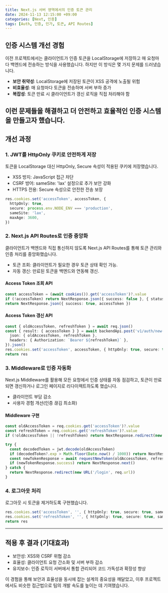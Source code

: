 ```yaml
---
title: Next.js 서버 영역에서의 인증 토큰 관리 
date: 2024-11-13 12:15:00 +09:00
categories: [Next, 인증]
tags: [Auth, 인증, 인가, 토큰, API Routes]
---
```


## 인증 시스템 개선 경험

이전 프로젝트에서는 클라이언트가 인증 토큰을 LocalStorage에 저장하고 매 요청마다 백엔드에 전송하는 방식을 사용했습니다. 
하지만 이 방식은 몇 가지 문제를 드러냈습니다.
- **보안 취약성**: LocalStorage에 저장된 토큰이 XSS 공격에 노출될 위험
- **비효율성**: 매 요청마다 토큰을 전송하며 서버 부하 증가
- **복잡성**: 토큰 만료 시 클라이언트가 갱신 로직을 직접 처리해야 함

이런 문제들을 해결하고 더 안전하고 효율적인 인증 시스템을 만들고자 했습니다.
---

## 개선 과정

### 1. JWT를 HttpOnly 쿠키로 안전하게 저장

토큰을 LocalStorage 대신 HttpOnly, Secure 속성이 적용된 쿠키에 저장했습니다.

- XSS 방지: JavaScript 접근 차단
- CSRF 방어: sameSite: 'lax' 설정으로 추가 보안 강화
- HTTPS 전용: Secure 속성으로 안전한 전송 보장

```ts
res.cookies.set('accessToken', accessToken, {
  httpOnly: true,
  secure: process.env.NODE_ENV === 'production',
  sameSite: 'lax',
  maxAge: 3600,
})
```

### 2. Next.js API Routes로 인증 중앙화

클라이언트가 백엔드와 직접 통신하지 않도록 Next.js API Routes를 통해 토큰 관리와 인증 처리를 중앙화했습니다.

- 토큰 조회: 클라이언트가 필요한 경우 토큰 상태 확인 가능.
- 자동 갱신: 만료된 토큰을 백엔드와 연동해 갱신.

#### Access Token 조회 API

```ts
const accessToken = (await cookies()).get('accessToken')?.value
if (!accessToken) return NextResponse.json({ success: false }, { status: 401 })
return NextResponse.json({ success: true, accessToken })
```

#### Access Token 갱신 API

```ts
const { oldAccessToken, refreshToken } = await req.json()
const { result: { accessToken } } = await backendApi.post('v1/auth/new-token', {
  json: { oldAccessToken, refreshToken },
  headers: { Authorization: `Bearer ${refreshToken}` },
}).json()
res.cookies.set('accessToken', accessToken, { httpOnly: true, secure: true, sameSite: 'lax', path: '/', maxAge: 1800 })
return res
```

### 3. Middleware로 인증 자동화

Next.js Middleware를 활용해 모든 요청에서 인증 상태를 자동 점검하고, 토큰이 만료되면 갱신하거나 로그인 페이지로 리다이렉트하도록 했습니다.

- 클라이언트 부담 감소
- 사용자 경험 개선(인증 끊김 최소화)

#### Middleware 구현

```ts
const oldAccessToken = req.cookies.get('accessToken')?.value
const refreshToken = req.cookies.get('refreshToken')?.value
if (!oldAccessToken || !refreshToken) return NextResponse.redirect(new URL('/login', req.url))

try {
  const decodedToken = jwt.decode(oldAccessToken)
  if (decodedToken?.exp > Math.floor(Date.now() / 1000)) return NextResponse.next()
  const newTokenResponse = await requestNewToken(oldAccessToken, refreshToken)
  if (newTokenResponse.success) return NextResponse.next()
} catch {
  return NextResponse.redirect(new URL('/login', req.url))
}

```

### 4. 로그아웃 처리

로그아웃 시 토큰을 제거하도록 구현했습니다.

```ts
res.cookies.set('accessToken', '', { httpOnly: true, secure: true, sameSite: 'strict', path: '/', maxAge: 0 })
res.cookies.set('refreshToken', '', { httpOnly: true, secure: true, sameSite: 'strict', path: '/', maxAge: 0 })
return res
```

---

## 적용 후 결과 (기대효과)

- 보안성: XSS와 CSRF 위협 감소
- 효율성: 클라이언트 요청 간소화 및 서버 부하 감소
- 유지보수: 인증 로직이 서버에서 통합 관리되어 코드 가독성과 확장성 향상

이 경험을 통해 보안과 효율성을 동시에 잡는 설계의 중요성을 깨달았고, 이후 프로젝트에서도 비슷한 접근법으로 팀의 개발 속도를 높이는 데 기여했습니다.
